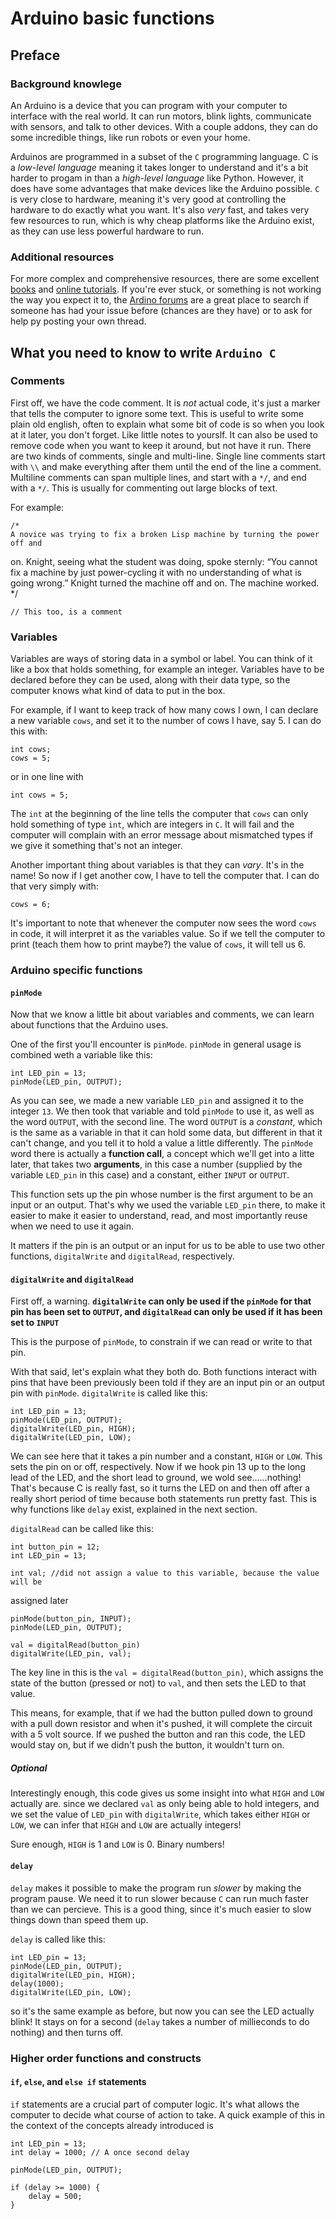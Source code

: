 # Arduino basic functions
## Preface


### Background knowlege

An Arduino is a device that you can program with your computer to interface with the 
real world. It can run motors, blink lights, communicate with sensors, and talk to 
other devices. With a couple addons, they can do some incredible things, like run 
robots or even your home.

Arduinos are programmed in a subset of the `C` programming language. C is a 
*low-level language* meaning it takes longer to understand and it's a bit harder to 
progam in than a *high-level language* like Python. However, it does have some 
advantages that make devices like the Arduino possible. `C` is very close to 
hardware, meaning it's very good at controlling the hardware to do exactly what you 
want. It's also *very* fast, and takes very few resources to run, which is why cheap 
platforms like the Arduino exist, as they can use less powerful hardware to run.

### Additional resources

For more complex and comprehensive resources, there are some excellent 
[books](https://hassanolity.files.wordpress.com/2013/11/the_c_programming_language_2.pdf) 
and [online tutorials](http://c.learncodethehardway.org/book/).
If you're ever stuck, or something is not working the way you expect it to, the 
[Ardino forums](http://forum.arduino.cc/) are a great place to search if someone has 
had your issue before (chances are they have) or to ask for help py posting your own 
thread.

## What you need to know to write `Arduino C`

### Comments

First off, we have the code comment. It is *not* actual code, it's just a marker 
that tells the computer to ignore some text. This is useful to write some plain old 
english, often to explain what some bit of code is so when you look at it later, you 
don't forget. Like little notes to yourslf. It can also be used to remove code when 
you want to keep it around, but not have it run.
There are two kinds of comments, single and multi-line. Single line comments start 
with `\\` and make everything after them until the end of the line a comment.
Multiline comments can span multiple lines, and start with a `*/`, and end with a 
`*/`. This is usually for commenting out large blocks of text.

For example:

    /*
    A novice was trying to fix a broken Lisp machine by turning the power off and 
on.
    Knight, seeing what the student was doing, spoke sternly: “You cannot fix a 
machine by just power-cycling it with no understanding of what is going wrong.”
    Knight turned the machine off and on.
    The machine worked.
    */

    // This too, is a comment

### Variables

Variables are ways of storing data in a symbol or label. You can think of it like a 
box that holds something, for example an integer. Variables have to be declared 
before they can be used, along with their data type, so the computer knows what kind 
of data to put in the box.

For example, if I want to keep track of how many cows I own, I can declare a new 
variable `cows`, and set it to the number of cows I have, say 5. I can do this with:

    int cows;
    cows = 5;

or in one line with

    int cows = 5;

The `int` at the beginning of the line tells the computer that `cows` can only hold 
something of type `int`, which are integers in `C`. It will fail and the computer 
will complain with an error message about mismatched types if we give it something 
that's not an integer.

Another important thing about variables is that they can *vary*. It's in the name! 
So now if I get another cow, I have to tell the computer that. I can do that very 
simply with:

    cows = 6;

It's important to note that whenever the computer now sees the word `cows` in code, 
it will interpret it as the variables value. So if we tell the computer to print 
(teach them how to print maybe?) the value of `cows`, it will tell us 6.

### Arduino specific functions

#### `pinMode`

Now that we know a little bit about variables and comments, we can learn about 
functions that the Arduino uses. 

One of the first you'll encounter is `pinMode`. `pinMode` in general usage is 
combined weth a variable like this:

    int LED_pin = 13;
    pinMode(LED_pin, OUTPUT);

As you can see, we made a new variable `LED_pin` and assigned it to the integer 
`13`. We then took that variable and told `pinMode` to use it, as well as the word 
`OUTPUT`, with the second line. The word `OUTPUT` is a *constant*, which is the same 
as a variable in that it can hold some data, but different in that it can't change, 
and you tell it to hold a value a little differently.
The `pinMode` word there is actually a **function call**, a concept which we'll get 
into a litte later, that takes two **arguments**, in this case a number (supplied by 
the variable `LED_pin` in this case) and a constant, either `INPUT` or `OUTPUT`.

This function sets up the pin whose number is the first argument to be an input or 
an output. That's why we used the variable `LED_pin` there, to make it easier to 
make it easier to understand, read, and most importantly reuse when we need to use 
it again.

It matters if the pin is an output or an input for us to be able to use two other 
functions, `digitalWrite` and `digitalRead`, respectively.

#### `digitalWrite` and `digitalRead`

First off, a warning. **`digitalWrite` can only be used if the `pinMode` for that 
pin has been set to `OUTPUT`, and `digitalRead` can only be used if it has been set 
to `INPUT`** 

This is the purpose of `pinMode`, to constrain if we can read or write to that pin.

With that said, let's explain what they both do. Both functions interact with pins 
that have been previously been told if they are an input pin or an output pin with 
`pinMode`. `digitalWrite` is called like this:

    int LED_pin = 13;
    pinMode(LED_pin, OUTPUT);
    digitalWrite(LED_pin, HIGH);
    digitalWrite(LED_pin, LOW);

We can see here that it takes a pin number and a constant, `HIGH` or `LOW`. This 
sets the pin on or off, respectively. Now if we hook pin 13 up to the long lead of 
the LED, and the short lead to ground, we wold see......nothing! That's because C is 
really fast, so it turns the LED on and then off after a really short period of time 
because both statements run pretty fast. This is why functions like `delay` exist, 
explained in the next section.

`digitalRead` can be called like this:


    int button_pin = 12;
    int LED_pin = 13;

    int val; //did not assign a value to this variable, because the value will be 
assigned later
    
    pinMode(button_pin, INPUT);
    pinMode(LED_pin, OUTPUT);

    val = digitalRead(button_pin)
    digitalWrite(LED_pin, val); 

The key line in this is the `val = digitalRead(button_pin)`, which assigns the state 
of the button (pressed or not) to `val`, and then sets the LED to that value. 

This means, for example, that if we had the button pulled down to ground with a pull 
down resistor and when it's pushed, it will complete the circuit with a 5 volt 
source. If we pushed the button and ran this code, the LED would stay on, but if we 
didn't push the button, it wouldn't turn on.

##### Optional

Interestingly enough, this code gives us some insight into what `HIGH` and `LOW` 
actually are. since we declared `val` as only being able to hold integers, and we 
set the value of `LED_pin` with `digitalWrite`, which takes either `HIGH` or `LOW`, 
we can infer that `HIGH` and `LOW` are actually integers!

Sure enough, `HIGH` is 1 and `LOW` is 0. Binary numbers!

#### `delay`

`delay` makes it possible to make the program run *slower* by making the program 
pause. We need it to run slower because `C` can run much faster than we can 
percieve. This is a good thing, since it's much easier to slow things down than 
speed them up.

`delay` is called like this:

    int LED_pin = 13;
    pinMode(LED_pin, OUTPUT);
    digitalWrite(LED_pin, HIGH);
    delay(1000);
    digitalWrite(LED_pin, LOW);

so it's the same example as before, but now you can see the LED actually blink! It 
stays on for a second (`delay` takes a number of millieconds to do nothing) and then 
turns off.

### Higher order functions and constructs

#### `if`, `else`, and `else if` statements

`if` statements are a crucial part of computer logic. It's what allows the computer 
to decide what course of action to take. A quick example of this in the context of 
the concepts already introduced is

    int LED_pin = 13;
    int delay = 1000; // A once second delay
    
    pinMode(LED_pin, OUTPUT);

    if (delay >= 1000) {
        delay = 500;
    }
